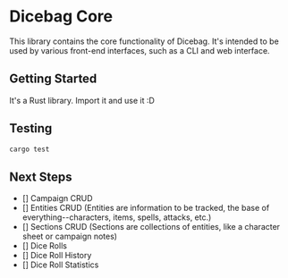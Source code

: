 # Dicebag Core

This library contains the core functionality of Dicebag. It's intended to be used by various front-end interfaces, such as a CLI and web interface.

## Getting Started
It's a Rust library. Import it and use it :D

## Testing

```sh
cargo test
```

## Next Steps
- [] Campaign CRUD
- [] Entities CRUD (Entities are information to be tracked, the base of everything--characters, items, spells, attacks, etc.)
- [] Sections CRUD (Sections are collections of entities, like a character sheet or campaign notes)
- [] Dice Rolls
- [] Dice Roll History
- [] Dice Roll Statistics

